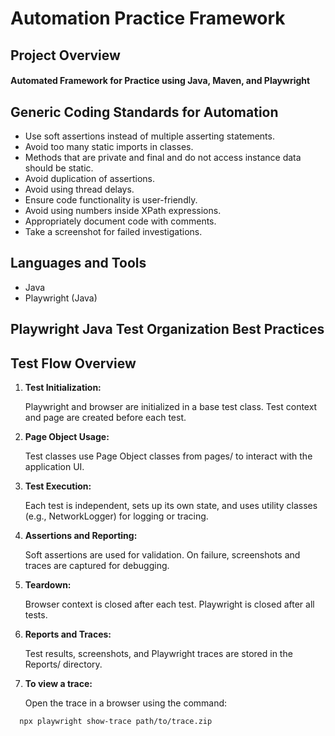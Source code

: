 # Automation Practice Framework

## Project Overview

#### Automated Framework for Practice using Java, Maven, and Playwright

## Generic Coding Standards for Automation

* Use soft assertions instead of multiple asserting statements.
* Avoid too many static imports in classes.
* Methods that are private and final and do not access instance data should be static.
* Avoid duplication of assertions.
* Avoid using thread delays.
* Ensure code functionality is user-friendly.
* Avoid using numbers inside XPath expressions.
* Appropriately document code with comments.
* Take a screenshot for failed investigations.

## Languages and Tools
* Java
* Playwright (Java)

## Playwright Java Test Organization Best Practices
##   Test Flow Overview
1. **Test Initialization:**
 
    Playwright and browser are initialized in a base test class. Test context and page are created before each test.
2.  **Page Object Usage:**

    Test classes use Page Object classes from pages/ to interact with the application UI.
3. **Test Execution:**

   Each test is independent, sets up its own state, and uses utility classes (e.g., NetworkLogger) for logging or tracing.
4. **Assertions and Reporting:**

   Soft assertions are used for validation. On failure, screenshots and traces are captured for debugging.
5. **Teardown:**
 
   Browser context is closed after each test. Playwright is closed after all tests.
6. **Reports and Traces:**

   Test results, screenshots, and Playwright traces are stored in the Reports/ directory.
7. **To view a trace:**

   Open the trace in a browser using the command:

```bash
  npx playwright show-trace path/to/trace.zip 

